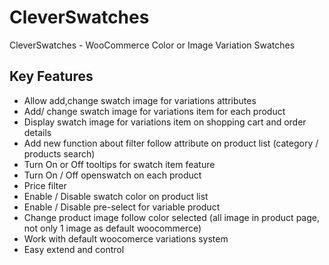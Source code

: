 # CleverSwatches
CleverSwatches - WooCommerce Color or Image Variation Swatches

## Key Features

- Allow add,change swatch image for variations attributes
- Add/ change swatch image for variations item for each product
- Display swatch image for variations item on shopping cart and order details
- Add new function about filter follow attribute on product list (category / products search)
- Turn On or Off tooltips for swatch item feature
- Turn On / Off openswatch on each product
- Price filter
- Enable / Disable swatch color on product list
- Enable / Disable pre-select for variable product
- Change product image follow color selected (all image in product page, not only 1 image as default woocommerce)
- Work with default woocomerce variations system
- Easy extend and control
